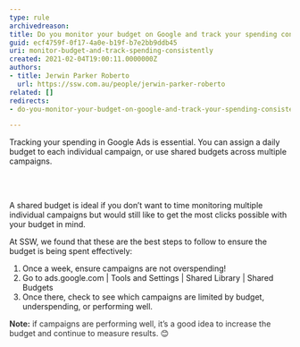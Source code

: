 ```yaml
---
type: rule
archivedreason: 
title: Do you monitor your budget on Google and track your spending consistently?
guid: ecf4759f-0f17-4a0e-b19f-b7e2bb9ddb45
uri: monitor-budget-and-track-spending-consistently
created: 2021-02-04T19:00:11.0000000Z
authors:
- title: Jerwin Parker Roberto
  url: https://ssw.com.au/people/jerwin-parker-roberto
related: []
redirects:
- do-you-monitor-your-budget-on-google-and-track-your-spending-consistently

---
```



<p class="ssw15-rteElement-P">Tracking your spending in Google Ads is essential. You can assign a daily budget to each individual campaign, or use shared budgets across multiple campaigns.&#160;<br></p>
<br><excerpt class='endintro'></excerpt><br>
<p class="ssw15-rteElement-P">A shared budget is ideal if you don’t want to time monitoring multiple individual campaigns but would still like to get the most clicks possible with your budget in mind.&#160;<br></p><p class="ssw15-rteElement-P">​​At SSW, we found that these are the best steps to follow to ensure the budget is being spent effectively&#58;&#160;</p><p><ol><li>Once a week, ensure campaigns are not overspending!&#160;</li><li>Go to ads.google.com | Tools​ and Settings | Shared Library | Shared Budgets</li><li>Once there, check to see which campaigns are limited by budget, underspending, or performing well.<br></li></ol><div><font color="#333333"><b>Note&#58;</b> if campaigns are performing well, it’s a good idea to increase the budget and continue to measure results. &#128522;<br></font></div><br></p>



